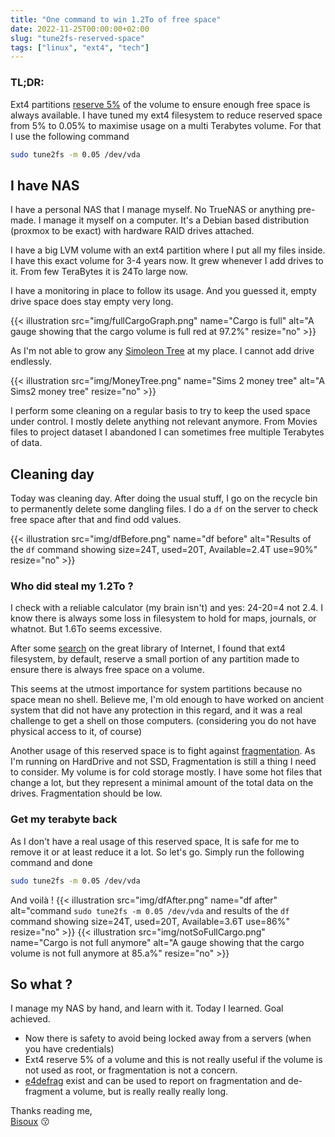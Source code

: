 ```yaml
---
title: "One command to win 1.2To of free space"
date: 2022-11-25T00:00:00+02:00
slug: "tune2fs-reserved-space"
tags: ["linux", "ext4", "tech"]
---
```


### TL;DR:
Ext4 partitions [reserve 5%](https://listman.redhat.com/archives/ext3-users/2009-January/msg00026.html) of the volume to ensure enough free space is always available. 
I have tuned my ext4 filesystem to reduce reserved space from 5% to 0.05% to maximise usage on a multi Terabytes volume.
For that I use the following command

```bash
sudo tune2fs -m 0.05 /dev/vda
```

## I have NAS

I have a personal NAS that I manage myself. No TrueNAS or anything pre-made. 
I manage it myself on a computer. It's a Debian based distribution (proxmox to be exact) 
with hardware RAID drives attached.

I have a big LVM volume with an ext4 partition where I put all my files inside. I have this exact volume for 3-4 years now. 
It grew whenever I add drives to it. From few TeraBytes it is 24To large now. 

I have a monitoring in place to follow its usage. And you guessed it, empty drive space does stay empty very long. 

{{< illustration src="img/fullCargoGraph.png"  name="Cargo is full"   alt="A gauge showing that the cargo volume is full red at 97.2%" resize="no" >}}

As I'm not able to grow any [Simoleon Tree](https://sims.fandom.com/wiki/Money_tree) at my place. I cannot add drive endlessly.

{{< illustration src="img/MoneyTree.png"  name="Sims 2 money tree"   alt="A Sims2 money tree" resize="no" >}}

I perform some cleaning on a regular basis to try to keep the used space under control. I mostly delete anything not relevant anymore.
From Movies files to project dataset I abandoned I can sometimes free multiple Terabytes of data.

## Cleaning day
Today was cleaning day. After doing the usual stuff, I go on the recycle bin to permanently delete some dangling files.
I do a `df` on the server to check free space after that and find odd values.

{{< illustration src="img/dfBefore.png"  name="df before"   alt="Results of the `df` command showing size=24T, used=20T, Available=2.4T use=90%" resize="no" >}}

### Who did steal my 1.2To ?

I check with a reliable calculator (my brain isn't) and yes: 24-20=4 not 2.4. 
I know there is always some loss in filesystem to hold for maps, journals, or whatnot.
But 1.6To seems excessive.

After some [search](https://www.linuxquestions.org/questions/linux-general-1/reserved-space-on-ext4-database-file-system-4175564363/) on the great library of Internet, I found that ext4 filesystem, by default, reserve a small portion of 
any partition made to ensure there is always free space on a volume. 

This seems at the utmost importance for system partitions because no space mean no shell. 
Believe me, I'm old enough to have worked on ancient system that did not have any protection in this regard, 
and it was a real challenge to get a shell on those computers. (considering you do not have physical access to it, of course)

Another usage of this reserved space is to fight against [fragmentation](https://en.wikipedia.org/wiki/Fragmentation_(computing)). 
As I'm running on HardDrive and not SSD, Fragmentation is still a thing I need to consider. 
My volume is for cold storage mostly. I have some hot files that change a lot, 
but they represent a minimal amount of the total data on the drives. Fragmentation should be low.

### Get my terabyte back

As I don't have a real usage of this reserved space, It is safe for me to remove it or at least reduce it a lot. 
So let's go.  Simply run the following command and done

```bash
sudo tune2fs -m 0.05 /dev/vda
```

And voilà !
{{< illustration src="img/dfAfter.png"  name="df after"   alt="command `sudo tune2fs -m 0.05 /dev/vda` and results of the `df` command showing size=24T, used=20T, Available=3.6T use=86%" resize="no" >}}
{{< illustration src="img/notSoFullCargo.png"  name="Cargo is not full anymore"   alt="A gauge showing that the cargo volume is not full anymore at 85.a%" resize="no" >}}

## So what ?

I manage my NAS by hand, and learn with it. Today I learned. Goal achieved. 
 - Now there is safety to avoid being locked away from a servers (when you have credentials)
 - Ext4 reserve 5% of a volume and this is not really useful if the volume is not used as root, or fragmentation is not a concern.
 - [e4defrag](https://manpages.ubuntu.com/manpages/bionic/man8/e4defrag.8.html) exist and can be used to report on fragmentation and de-fragment a volume, but is really really really long.

Thanks reading me,\
[Bisoux](/page/bisoux) :kissing:
